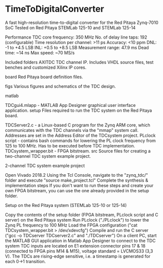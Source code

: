# TimeToDigitalConverter
A fast high-resolution time-to-digital converter for the Red Pitaya Zynq-7010 SoC
Tested on Red Pitaya STEMLab 125-10 and STEMLab 125-14


Performance
TDC core frequency: 350 MHz
No. of delay line taps: 192 (configurable)
Time resolution per channel: >11 ps
Accuracy: <10 ppm
DNL: -1 to +4.5 LSB
INL: +0.5 to +8.5 LSB
Measurement range: 47.9 ms
Dead time: ~14 ns
Max speed: ~70 MS/s

Included folders
AXITDC
TDC channel IP. Includes VHDL source files, test benches and customized Xilinx IP cores.

board
Red Pitaya board definition files.

figs
Various figures and schematics of the TDC design.

matlab

TDCgui4.mlapp - MATLAB App Designer graphical user interface application.
setup
Files required to run the TDC system on the Red Pitaya board.

TDCServer2.c - a Linux-based C program for the Zynq ARM core, which communicates with the TDC channels via the "mmap" system call. Addresses are set in the Address Editor of the TDCsystem project.
PLclock script - contains bash commands for lowering the PL clock frequency from 125 to 100 MHz. Has to be executed before TDC implementation.
TDCsystem_wrapper.bit - FPGA bitstream.
src
Source files for creating a two-channel TDC system example project.

2-channel TDC system example project

Open Vivado 2018.2
Using the Tcl Console, navigate to the "zynq_tdc/" folder and execute "source make_project.tcl"
Complete the synthesis & implementation steps
If you don't want to run these steps and create your own FPGA bitstream, you can use the one already provided in the setup folder.

Setup on the Red Pitaya system (STEMLab 125-10 or 125-14)

Copy the contents of the setup folder (FPGA bitstream, PLclock script and C server) on the Red Pitaya system
Run PLclock ("./PLclock") to lower the Zynq PL frequency to 100 MHz
Load the FPGA configuration ("cat TDCsystem_wrapper.bit > /dev/xdevcfg")
Compile and run the C server ("gcc -o TDCserver TDCserver2.c" and "./TDCserver")
On a client PC, start the MATLAB GUI application in Matlab App Designer to connect to the TDC system
TDC inputs are located on E1 extension connector pins 17 & 18 (connected to FPGA pins M14 & M15), voltage standard = LVCMOS33 (3,3 V). The TDCs are rising-edge sensitive, i.e. a timestamp is generated for each 0->1 transition.
